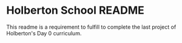 # Holberton School README
This readme is a requirement to fulfill to complete the last project of Holberton's Day 0 curriculum.
